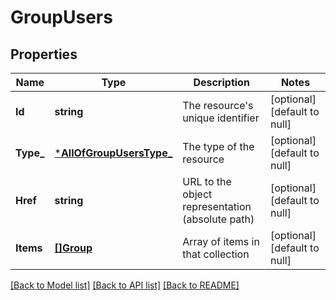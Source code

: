 # GroupUsers

## Properties
Name | Type | Description | Notes
------------ | ------------- | ------------- | -------------
**Id** | **string** | The resource&#x27;s unique identifier | [optional] [default to null]
**Type_** | [***AllOfGroupUsersType_**](AllOfGroupUsersType_.md) | The type of the resource | [optional] [default to null]
**Href** | **string** | URL to the object representation (absolute path) | [optional] [default to null]
**Items** | [**[]Group**](Group.md) | Array of items in that collection | [optional] [default to null]

[[Back to Model list]](../README.md#documentation-for-models) [[Back to API list]](../README.md#documentation-for-api-endpoints) [[Back to README]](../README.md)

